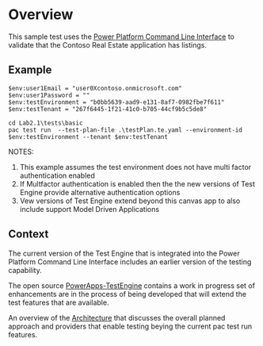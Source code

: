 # Overview

This sample test uses the [Power Platform Command Line Interface](https://learn.microsoft.com/power-platform/developer/cli/introduction) to validate that the Contoso Real Estate application has listings.

## Example


```pwsh
$env:user1Email = "user0Xcontoso.onmicrosoft.com"
$env:user1Password = ""
$env:testEnvironment = "b0bb5639-aad9-e131-8af7-0982fbe7f611"
$env:testTenant = "267f6445-1f21-41c0-b705-44cf9b5c5de8"

cd Lab2.1\tests\basic
pac test run  --test-plan-file .\testPlan.te.yaml --environment-id $env:testEnvironment --tenant $env:testTenant
```

NOTES:
1. This example assumes the test environment does not have multi factor authentication enabled
2. If Multfactor authentication is enabled then the the new versions of Test Engine provide alternative authentication options
3. Vew versions of Test Engine extend beyond this canvas app to also include support Model Driven Applications

## Context

The current version of the Test Engine that is integrated into the Power Platform Command Line Interface includes an earlier version of the testing capability. 

The open source [PowerApps-TestEngine](https://github.com/microsoft/PowerApps-TestEngine) contains a work in progress set of enhancements are in the process of being developed that will extend the test features that are available.

An overview of the [Architecture](https://github.com/microsoft/PowerApps-TestEngine/blob/grant-archibald-ms/docs/docs/Architecture.md) that discusses the overall planned approach and providers that enable testing beying the current pac test run features.
